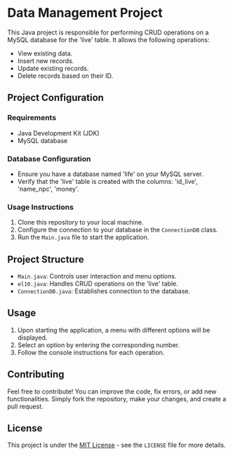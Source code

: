 # Data Management Project

This Java project is responsible for performing CRUD operations on a MySQL database for the 'live' table. It allows the following operations:

- View existing data.
- Insert new records.
- Update existing records.
- Delete records based on their ID.

## Project Configuration

### Requirements
- Java Development Kit (JDK)
- MySQL database

### Database Configuration
- Ensure you have a database named 'life' on your MySQL server.
- Verify that the 'live' table is created with the columns: 'id_live', 'name_npc', 'money'.

### Usage Instructions
1. Clone this repository to your local machine.
2. Configure the connection to your database in the `ConnectionDB` class.
3. Run the `Main.java` file to start the application.

## Project Structure

- `Main.java`: Controls user interaction and menu options.
- `el10.java`: Handles CRUD operations on the 'live' table.
- `ConnectionDB.java`: Establishes connection to the database.

## Usage

1. Upon starting the application, a menu with different options will be displayed.
2. Select an option by entering the corresponding number.
3. Follow the console instructions for each operation.

## Contributing

Feel free to contribute! You can improve the code, fix errors, or add new functionalities. Simply fork the repository, make your changes, and create a pull request.

## License

This project is under the [MIT License](https://opensource.org/licenses/MIT) - see the `LICENSE` file for more details.

